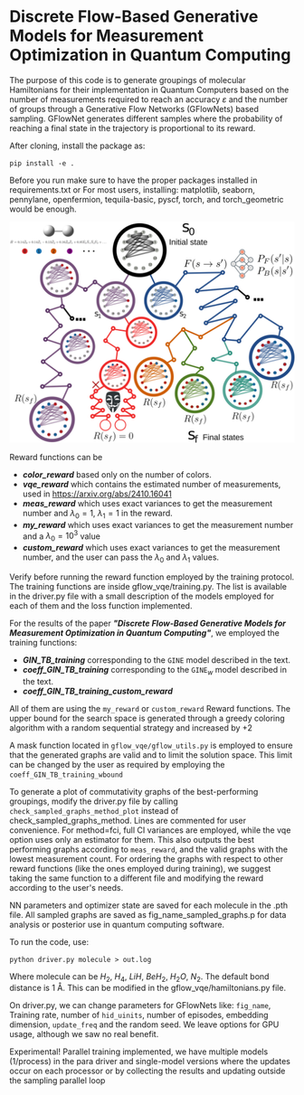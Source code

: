 # Discrete Flow-Based Generative Models for Measurement Optimization in Quantum Computing

The purpose of this code is to generate groupings of molecular Hamiltonians for their implementation in Quantum Computers based on the number of measurements required to reach an accuracy $\varepsilon$ and the number of groups through a Generative Flow Networks (GFlowNets) based sampling.
GFlowNet generates different samples where the probability of reaching a final state in the trajectory is proportional to its reward.

After cloning, install the package as:
```
pip install -e .
```

Before you run make sure to have the proper packages installed in requirements.txt 
or
For most users, installing: matplotlib, seaborn, pennylane, openfermion, tequila-basic, pyscf, torch, and torch_geometric would be enough.

![GFlowNet sampling protocol](GFlow.png)


Reward functions can be
- ***color_reward*** based only on the number of colors.
- ***vqe_reward*** which contains the estimated number of measurements, used in https://arxiv.org/abs/2410.16041
- ***meas_reward*** which uses exact variances to get the measurement number and $\lambda_0=1$, $\lambda_1=1$ in the reward.
- ***my_reward*** which uses exact variances to get the measurement number and a $\lambda_0=10^3$ value
- ***custom_reward*** which uses exact variances to get the measurement number, and the user can pass the $\lambda_0$ and $\lambda_1$ values.

Verify before running the reward function employed by the training protocol. The training functions are inside gflow_vqe/training.py. The list is available in the driver.py file with a small description of the models employed for each of them and the loss function implemented.

For the results of the paper ***"Discrete Flow-Based Generative Models for Measurement Optimization in Quantum Computing"***, we employed the training functions:
- ***GIN_TB_training*** corresponding to the $\texttt{GINE}$ model described in the text.
- ***coeff_GIN_TB_training*** corresponding to the $\texttt{GINE}_{w}$ model described in the text.
- ***coeff_GIN_TB_training_custom_reward***

All of them are using the  `my_reward` or `custom_reward` Reward functions. The upper bound for the search space is generated through a greedy coloring algorithm with a random sequential strategy and increased by +2

A mask function located in `gflow_vqe/gflow_utils.py` is employed to ensure that the generated graphs are valid and to limit the solution space. This limit can be changed by the user as required by employing the `coeff_GIN_TB_training_wbound` 

To generate a plot of commutativity graphs of the best-performing groupings, modify the driver.py file by calling 
`check_sampled_graphs_method_plot` instead of check_sampled_graphs_method. Lines are commented for user convenience. For method=fci, full CI variances are employed, while the vqe option uses only an estimator for them. This also outputs the best performing graphs according to `meas_reward`, and the valid graphs with the lowest measurement count. For ordering the graphs with respect to other reward functions (like the ones employed during training), we suggest taking the same function to a different file and modifying the reward according to the user's needs.

NN parameters and optimizer state are saved for each molecule in the .pth file.
All sampled graphs are saved as fig_name_sampled_graphs.p for data analysis or posterior use in quantum computing software.

To run the code, use:

```
python driver.py molecule > out.log
```

Where molecule can be $H_2$, $H_4$, $LiH$, $BeH_2$, $H_2O$, $N_2$. The default bond distance is 1 Å. This can be modified in the gflow_vqe/hamiltonians.py file. 

On driver.py, we can change parameters for GFlowNets like:
`fig_name`, Training rate, number of `hid_uinits`, number of episodes, embedding dimension, `update_freq` and the random seed. We leave options for GPU usage, although we saw no real benefit. 

Experimental! Parallel training implemented, we have multiple models (1/process) in the para driver and single-model versions where the updates occur on each processor or by collecting the results and updating outside the sampling parallel loop 
